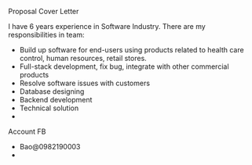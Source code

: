 
Proposal Cover Letter

I have 6 years experience in Software Industry. There are my responsibilities in team:
- Build up software for end-users using products related to health care control, human resources, retail stores.
- Full-stack development, fix bug, integrate with other commercial products
- Resolve software issues with customers
- Database designing
- Backend development
- Technical solution
- 

Account FB
- Bao@0982190003
- 
